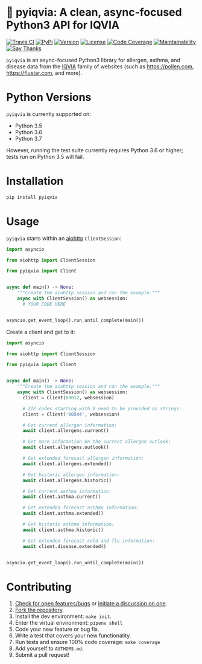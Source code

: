 # 🌻 pyiqvia: A clean, async-focused Python3 API for IQVIA

[![Travis CI](https://travis-ci.org/bachya/pyiqvia.svg?branch=master)](https://travis-ci.org/bachya/pyiqvia)
[![PyPi](https://img.shields.io/pypi/v/pyiqvia.svg)](https://pypi.python.org/pypi/pyiqvia)
[![Version](https://img.shields.io/pypi/pyversions/pyiqvia.svg)](https://pypi.python.org/pypi/pyiqvia)
[![License](https://img.shields.io/pypi/l/pyiqvia.svg)](https://github.com/bachya/pyiqvia/blob/master/LICENSE)
[![Code Coverage](https://codecov.io/gh/bachya/pyiqvia/branch/dev/graph/badge.svg)](https://codecov.io/gh/bachya/pyiqvia)
[![Maintainability](https://api.codeclimate.com/v1/badges/3bf37f9cabf73b5d991e/maintainability)](https://codeclimate.com/github/bachya/pyiqvia/maintainability)
[![Say Thanks](https://img.shields.io/badge/SayThanks-!-1EAEDB.svg)](https://saythanks.io/to/bachya)

`pyiqvia` is an async-focused Python3 library for allergen, asthma, and disease
data from the [IQVIA](https://www.iqvia.com) family of websites (such as 
https://pollen.com, https://flustar.com, and more).

# Python Versions

`pyiqvia` is currently supported on:

* Python 3.5
* Python 3.6
* Python 3.7

However, running the test suite currently requires Python 3.6 or higher; tests
run on Python 3.5 will fail.

# Installation

```python
pip install pyiqvia
```

# Usage

`pyiqvia` starts within an
[aiohttp](https://aiohttp.readthedocs.io/en/stable/) `ClientSession`:

```python
import asyncio

from aiohttp import ClientSession

from pyiqvia import Client


async def main() -> None:
    """Create the aiohttp session and run the example."""
    async with ClientSession() as websession:
      # YOUR CODE HERE


asyncio.get_event_loop().run_until_complete(main())
```

Create a client and get to it:

```python
import asyncio

from aiohttp import ClientSession

from pyiqvia import Client


async def main() -> None:
    """Create the aiohttp session and run the example."""
    async with ClientSession() as websession:
      client = Client(80012, websession)

      # ZIP codes starting with 0 need to be provided as strings:
      client = Client('00544', websession)

      # Get current allergen information:
      await client.allergens.current()

      # Get more information on the current allergen outlook:
      await client.allergens.outlook()

      # Get extended forecast allergen information:
      await client.allergens.extended()

      # Get historic allergen information:
      await client.allergens.historic()

      # Get current asthma information:
      await client.asthma.current()

      # Get extended forecast asthma information:
      await client.asthma.extended()

      # Get historic asthma information:
      await client.asthma.historic()

      # Get extended forecast cold and flu information:
      await client.disease.extended()


asyncio.get_event_loop().run_until_complete(main())
```

# Contributing

1. [Check for open features/bugs](https://github.com/bachya/pyiqvia/issues)
  or [initiate a discussion on one](https://github.com/bachya/pyiqvia/issues/new).
2. [Fork the repository](https://github.com/bachya/pyiqvia/fork).
3. Install the dev environment: `make init`.
4. Enter the virtual environment: `pipenv shell`
5. Code your new feature or bug fix.
6. Write a test that covers your new functionality.
7. Run tests and ensure 100% code coverage: `make coverage`
8. Add yourself to `AUTHORS.md`.
9. Submit a pull request!
